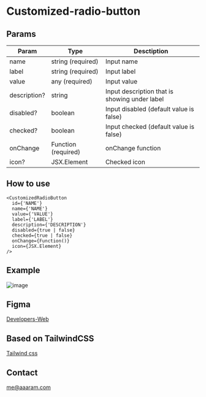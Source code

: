 # Customized-radio-button

## Params

| **Param**    | **Type**            | **Desctiption**                               |
| ------------ | ------------------- | --------------------------------------------- |
| name         | string (required)   | Input name                                    |
| label        | string (required)   | Input label                                   |
| value        | any (required)      | Input value                                   |
| description? | string              | Input description that is showing under label |
| disabled?    | boolean             | Input disabled (default value is false)       |
| checked?     | boolean             | Input checked (default value is false)        |
| onChange     | Function (required) | onChange function                             |
| icon?        | JSX.Element         | Checked icon                                  |

## How to use

```tsx
<CustomizedRadioButton
  id={'NAME'}
  name={'NAME'}
  value={'VALUE'}
  label={'LABEL'}
  description={'DESCRIPTION'}
  disabled={true | false}
  checked={true | false}
  onChange={Function()}
  icon={JSX.Element}
/>
```

## Example

![image](https://user-images.githubusercontent.com/26706369/200535364-ff051532-6a71-4f61-a0c1-567e3b05b3e8.png)

## Figma

[Developers-Web](https://www.figma.com/file/M85QylCyNYF5WSj4zAVx64/Developers-Web?node-id=1230%3A0)

## Based on TailwindCSS

[Tailwind css](https://tailwindcss.com/)

## Contact

me@aaaram.com
